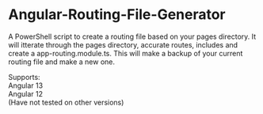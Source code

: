 # Angular-Routing-File-Generator
A PowerShell script to create a routing file based on your pages directory. It will itterate through the pages directory, accurate routes, includes and create a app-routing.module.ts. This will make a backup of your current routing file and make a new one.

Supports:<br />
Angular 13<br />
Angular 12<br />
(Have not tested on other versions)
